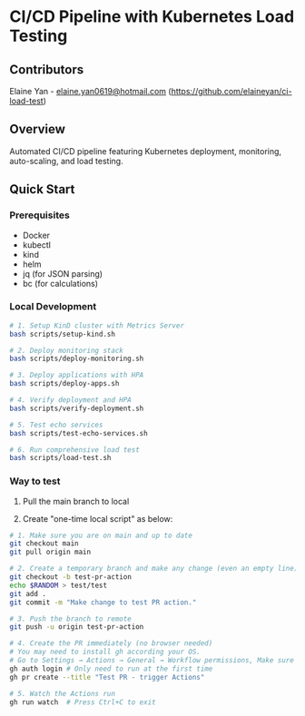 # CI/CD Pipeline with Kubernetes Load Testing

## Contributors
Elaine Yan - <elaine.yan0619@hotmail.com>
(https://github.com/elaineyan/ci-load-test)

## Overview
Automated CI/CD pipeline featuring Kubernetes deployment, monitoring, auto-scaling, and load testing.

## Quick Start

### Prerequisites
- Docker
- kubectl
- kind
- helm
- jq (for JSON parsing)
- bc (for calculations)

### Local Development
```bash
# 1. Setup KinD cluster with Metrics Server
bash scripts/setup-kind.sh

# 2. Deploy monitoring stack
bash scripts/deploy-monitoring.sh

# 3. Deploy applications with HPA
bash scripts/deploy-apps.sh

# 4. Verify deployment and HPA
bash scripts/verify-deployment.sh

# 5. Test echo services
bash scripts/test-echo-services.sh

# 6. Run comprehensive load test
bash scripts/load-test.sh
```

### Way to test
1. Pull the main branch to local

2. Create "one-time local script" as below:
```bash
# 1. Make sure you are on main and up to date
git checkout main
git pull origin main

# 2. Create a temporary branch and make any change (even an empty line)
git checkout -b test-pr-action
echo $RANDOM > test/test
git add .
git commit -m "Make change to test PR action."

# 3. Push the branch to remote
git push -u origin test-pr-action

# 4. Create the PR immediately (no browser needed)
# You may need to install gh according your OS.
# Go to Settings → Actions → General → Workflow permissions, Make sure ✅ Read and write permissions and ✅ Allow GitHub Actions to create and approve pull requests are enabled.
gh auth login # Only need to run at the first time
gh pr create --title "Test PR - trigger Actions"

# 5. Watch the Actions run
gh run watch  # Press Ctrl+C to exit
```
